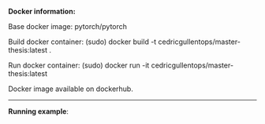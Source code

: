 **Docker information:**

Base docker image:
pytorch/pytorch

Build docker container:
(sudo) docker build -t cedricgullentops/master-thesis:latest .

Run docker container:
(sudo) docker run -it cedricgullentops/master-thesis:latest

Docker image available on dockerhub.

---

**Running example**:



